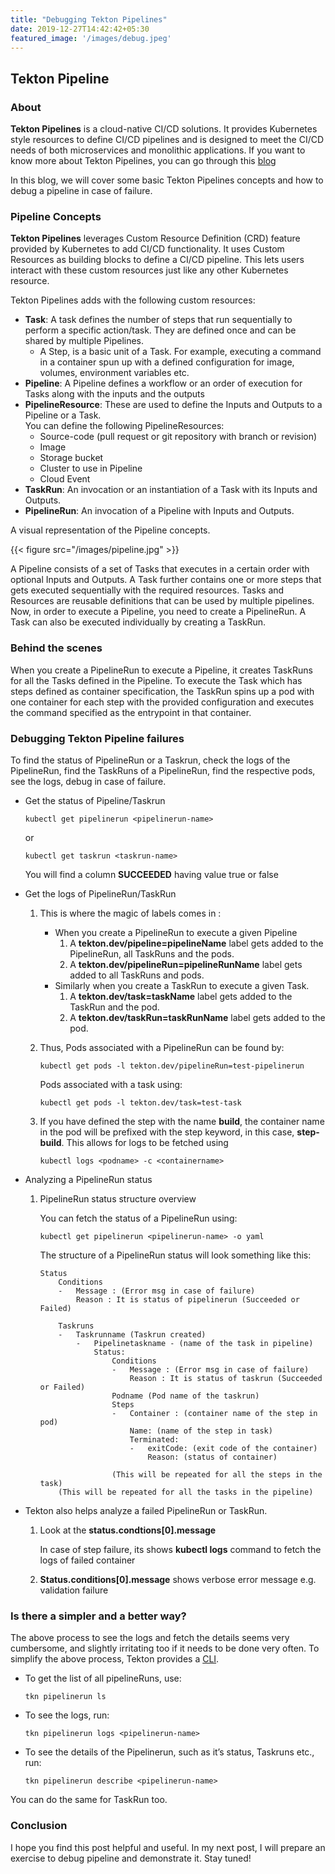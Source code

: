 ```yaml
---
title: "Debugging Tekton Pipelines"
date: 2019-12-27T14:42:42+05:30
featured_image: '/images/debug.jpeg'
---
```

## Tekton Pipeline

### About

**Tekton Pipelines** is a cloud-native CI/CD solutions. It provides Kubernetes style resources to define CI/CD pipelines and is designed to meet the CI/CD needs of both microservices and monolithic applications. If you want to know more about Tekton Pipelines, you can go through this [blog](https://medium.com/@nikhilthomas1/cloud-native-cicd-on-openshift-with-openshift-pipelines-tektoncd-pipelines-e944cd10341a7)

In this blog, we will cover some basic Tekton Pipelines concepts and how to debug a pipeline in case of failure.

### Pipeline Concepts

**Tekton Pipelines** leverages Custom Resource Definition (CRD) feature provided by Kubernetes to add CI/CD functionality. It uses Custom Resources as building blocks to define a CI/CD pipeline. This lets users interact with these custom resources just like any other Kubernetes resource.

Tekton Pipelines adds with the following custom resources:

 - **Task**: A task defines the number of steps that run sequentially to perform a specific action/task. They are defined once and can be shared by multiple Pipelines.
    * A Step, is a basic unit of a Task. For example, executing a command in a container spun up with a defined configuration for image, volumes, environment variables etc.
 - **Pipeline**: A Pipeline defines a workflow or an order of execution for Tasks along with the inputs and the outputs 
 - **PipelineResource**: These are used to define the Inputs and Outputs to a Pipeline or a Task.  
 You can define the following PipelineResources:
    * Source-code (pull request or git repository with branch or revision)
    * Image
    * Storage bucket
    * Cluster to use in Pipeline
    * Cloud Event
 - **TaskRun**: An invocation or an instantiation of a Task with its Inputs and Outputs.
 - **PipelineRun**: An invocation of a Pipeline with Inputs and Outputs.

A visual representation of the Pipeline concepts.

{{< figure src="/images/pipeline.jpg" >}}

A Pipeline consists of a set of Tasks that executes in a certain order with optional Inputs and Outputs. A Task further contains one or more steps that gets executed sequentially with the required resources. Tasks and Resources are reusable definitions that can be used by multiple pipelines. Now, in order to execute a Pipeline, you need to create a PipelineRun. A Task can also be executed individually by creating a TaskRun.

### Behind the scenes

When you create a PipelineRun to execute a Pipeline, it creates TaskRuns for all the Tasks defined in the Pipeline. To execute the Task which has steps defined as container specification, the TaskRun spins up a pod with one container for each step with the provided configuration and executes the command specified as the entrypoint in that container.

### Debugging Tekton Pipeline failures

To find the status of PipelineRun or a Taskrun, check the logs of the PipelineRun, find the TaskRuns of a PipelineRun, find the respective pods, see the logs, debug in case of failure.

 - Get the status of Pipeline/Taskrun

   ```shell script
   kubectl get pipelinerun <pipelinerun-name>
   ```

   or

   ```shell script
   kubectl get taskrun <taskrun-name>
   ```

   You will find a column **SUCCEEDED** having value true or false

 - Get the logs of PipelineRun/TaskRun

    1. This is where the magic of labels comes in :
       * When you create a PipelineRun to execute a given Pipeline
           1. A **tekton.dev/pipeline=pipelineName** label gets added to the PipelineRun, all TaskRuns and the pods.
           2. A **tekton.dev/pipelineRun=pipelineRunName** label gets added to all TaskRuns and pods.
       * Similarly when you create a TaskRun to execute a given Task.
           1. A **tekton.dev/task=taskName** label gets added to the TaskRun and the pod.
           2. A **tekton.dev/taskRun=taskRunName** label gets added to the pod.
    2. Thus, Pods associated with a PipelineRun can be found by:
       
       ```shell script
       kubectl get pods -l tekton.dev/pipelineRun=test-pipelinerun
       ```
       
       Pods associated with a task using: 
       
       ```shell script
       kubectl get pods -l tekton.dev/task=test-task
       ```

   3. If you have defined the step with the name **build**, the container name in the pod will be prefixed with the step keyword, in this case, **step-build**. This allows for logs to be fetched using 

      ```shell script
      kubectl logs <podname> -c <containername>
      ```

 - Analyzing a PipelineRun status

    1. PipelineRun status structure overview

       You can fetch the status of a PipelineRun using:

       ```shell script
       kubectl get pipelinerun <pipelinerun-name> -o yaml
       ```

       The structure of a PipelineRun status will look something like this:
       ```
       Status
           Conditions
           -   Message : (Error msg in case of failure)
               Reason : It is status of pipelinerun (Succeeded or Failed)
       
           Taskruns
           -   Taskrunname (Taskrun created)
               -   Pipelinetaskname - (name of the task in pipeline)
                   Status:
                       Conditions
                       -   Message : (Error msg in case of failure)
                           Reason : It is status of taskrun (Succeeded or Failed)
                       Podname (Pod name of the taskrun)
                       Steps
                       -   Container : (container name of the step in pod)
                           Name: (name of the step in task)
                           Terminated:
                           -   exitCode: (exit code of the container)
                               Reason: (status of container)
                       
                       (This will be repeated for all the steps in the task)
           (This will be repeated for all the tasks in the pipeline)
       ```
 - Tekton also helps analyze a failed PipelineRun or TaskRun.

    1. Look at the **status.condtions[0].message**

       In case of step failure, its shows **kubectl logs** command to fetch the logs of failed container 

    2. **Status.conditions[0].message** shows verbose error message e.g. validation failure 

### Is there a simpler and a better way?

The above process to see the logs and fetch the details seems very cumbersome, and slightly irritating too if it needs to be done very often. To simplify the above process, Tekton provides a [CLI](https://github.com/tektoncd/cli).

 - To get the list of all pipelineRuns, use:

   ```shell script
   tkn pipelinerun ls
   ```

 - To see the logs, run:

   ```shell script
   tkn pipelinerun logs <pipelinerun-name>
   ```

 - To see the details of the Pipelinerun, such as it’s status, Taskruns etc., run:

   ```shell script
   tkn pipelinerun describe <pipelinerun-name>
   ```

You can do the same for TaskRun too.

### Conclusion

I hope you find this post helpful and useful. In my next post, I will prepare an exercise to debug pipeline and demonstrate it. Stay tuned!


